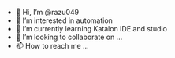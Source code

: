 - 👋 Hi, I’m @razu049
- 👀 I’m interested in  automation
- 🌱 I’m currently learning  Katalon IDE and studio
- 💞️ I’m looking to collaborate on ...
- 📫 How to reach me ...

<!---
razu049/razu049 is a ✨ special ✨ repository because its `README.md` (this file) appears on your GitHub profile.
You can click the Preview link to take a look at your changes.
--->
